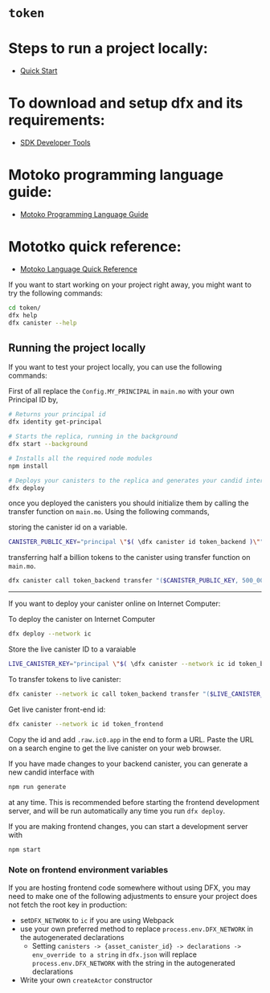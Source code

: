 # `token`

# Steps to run a project locally:
- [Quick Start](https://internetcomputer.org/docs/current/developer-docs/setup/deploy-locally)

# To download and setup dfx and its requirements:
- [SDK Developer Tools](https://internetcomputer.org/docs/current/developer-docs/setup/install)

# Motoko programming language guide:
- [Motoko Programming Language Guide](https://internetcomputer.org/docs/current/motoko/main/motoko)

# Mototko quick reference:
- [Motoko Language Quick Reference](https://internetcomputer.org/docs/current/motoko/main/language-manual)

If you want to start working on your project right away, you might want to try the following commands:

```bash
cd token/
dfx help
dfx canister --help
```

## Running the project locally

If you want to test your project locally, you can use the following commands:

First of all replace the `Config.MY_PRINCIPAL` in `main.mo` with your own Principal ID by,

```bash
# Returns your principal id
dfx identity get-principal
```

```bash
# Starts the replica, running in the background
dfx start --background

# Installs all the required node modules
npm install

# Deploys your canisters to the replica and generates your candid interface
dfx deploy
```
once you deployed the canisters you should initialize them by calling the transfer function on `main.mo`. Using the following commands,

storing the canister id on a variable.

```bash
CANISTER_PUBLIC_KEY="principal \"$( \dfx canister id token_backend )\""
```

transferring half a billion tokens to the canister using transfer function on `main.mo`.

```bash
dfx canister call token_backend transfer "($CANISTER_PUBLIC_KEY, 500_000_000)"
```

---------------------------------------------------------------------------------------------------------------------------------------------


If you want to deploy your canister online on Internet Computer:

To deploy the canister on Internet Computer
```bash
dfx deploy --network ic
```

Store the live canister ID to a varaiable

```bash
LIVE_CANISTER_KEY="principal \"$( \dfx canister --network ic id token_backend )\""
```

To transfer tokens to live canister:

```bash
dfx canister --network ic call token_backend transfer "($LIVE_CANISTER_KEY, 500_000_000)"
```

Get live canister front-end id:

```bash
dfx canister --network ic id token_frontend
```

Copy the id and add `.raw.ic0.app` in the end to form a URL. Paste the URL on a search engine to get the live canister on your web browser.


If you have made changes to your backend canister, you can generate a new candid interface with 

```bash
npm run generate
```

at any time. This is recommended before starting the frontend development server, and will be run automatically any time you run `dfx deploy`.

If you are making frontend changes, you can start a development server with

```bash
npm start
```

### Note on frontend environment variables

If you are hosting frontend code somewhere without using DFX, you may need to make one of the following adjustments to ensure your project does not fetch the root key in production:

- set`DFX_NETWORK` to `ic` if you are using Webpack
- use your own preferred method to replace `process.env.DFX_NETWORK` in the autogenerated declarations
  - Setting `canisters -> {asset_canister_id} -> declarations -> env_override to a string` in `dfx.json` will replace `process.env.DFX_NETWORK` with the string in the autogenerated declarations
- Write your own `createActor` constructor
